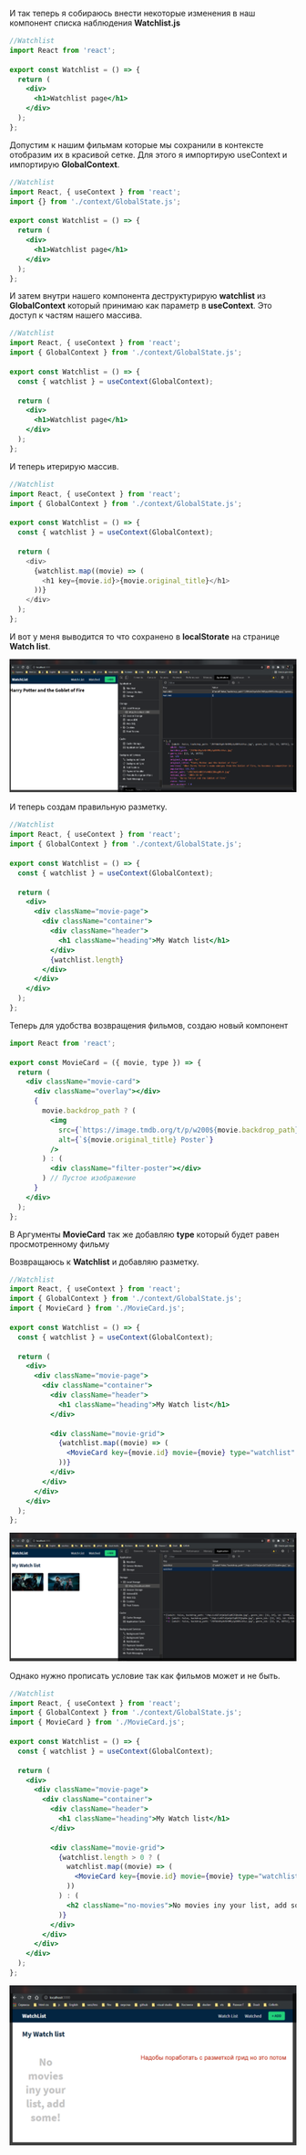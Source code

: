 И так теперь я собираюсь внести некоторые изменения в наш компонент списка наблюдения **Watchlist.js**

```jsx
//Watchlist
import React from 'react';

export const Watchlist = () => {
  return (
    <div>
      <h1>Watchlist page</h1>
    </div>
  );
};
```

Допустим к нашим фильмам которые мы сохранили в контексте отобразим их в красивой сетке. Для этого я импортирую useContext и импортирую **GlobalContext**.

```jsx
//Watchlist
import React, { useContext } from 'react';
import {} from './context/GlobalState.js';

export const Watchlist = () => {
  return (
    <div>
      <h1>Watchlist page</h1>
    </div>
  );
};
```

И затем внутри нашего компонента деструктурирую **watchlist** из **GlobalContext** который принимаю как параметр в **useContext**. Это доступ к частям нашего массива.

```jsx
//Watchlist
import React, { useContext } from 'react';
import { GlobalContext } from './context/GlobalState.js';

export const Watchlist = () => {
  const { watchlist } = useContext(GlobalContext);

  return (
    <div>
      <h1>Watchlist page</h1>
    </div>
  );
};
```

И теперь итерирую массив.

```js
//Watchlist
import React, { useContext } from 'react';
import { GlobalContext } from './context/GlobalState.js';

export const Watchlist = () => {
  const { watchlist } = useContext(GlobalContext);

  return (
    <div>
      {watchlist.map((movie) => (
        <h1 key={movie.id}>{movie.original_title}</h1>
      ))}
    </div>
  );
};
```

И вот у меня выводится то что сохранено в **localStorate** на странице **Watch list**.

![](img/001.png)

И теперь создам правильную разметку.

```jsx
//Watchlist
import React, { useContext } from 'react';
import { GlobalContext } from './context/GlobalState.js';

export const Watchlist = () => {
  const { watchlist } = useContext(GlobalContext);

  return (
    <div>
      <div className="movie-page">
        <div className="container">
          <div className="header">
            <h1 className="heading">My Watch list</h1>
          </div>
          {watchlist.length}
        </div>
      </div>
    </div>
  );
};
```

Теперь для удобства возвращения фильмов, создаю новый компонент

```jsx
import React from 'react';

export const MovieCard = ({ movie, type }) => {
  return (
    <div className="movie-card">
      <div className="overlay"></div>
      {
        movie.backdrop_path ? (
          <img
            src={`https://image.tmdb.org/t/p/w200${movie.backdrop_path}`}
            alt={`${movie.original_title} Poster`}
          />
        ) : (
          <div className="filter-poster"></div>
        ) // Пустое изображение
      }
    </div>
  );
};
```

В Аргументы **MovieCard** так же добавляю **type** который будет равен просмотренному фильму

Возвращаюсь к **Watchlist** и добавляю разметку.

```jsx
//Watchlist
import React, { useContext } from 'react';
import { GlobalContext } from './context/GlobalState.js';
import { MovieCard } from './MovieCard.js';

export const Watchlist = () => {
  const { watchlist } = useContext(GlobalContext);

  return (
    <div>
      <div className="movie-page">
        <div className="container">
          <div className="header">
            <h1 className="heading">My Watch list</h1>
          </div>

          <div className="movie-grid">
            {watchlist.map((movie) => (
              <MovieCard key={movie.id} movie={movie} type="watchlist" />
            ))}
          </div>
        </div>
      </div>
    </div>
  );
};
```

![](img/002.png)

Однако нужно прописать условие так как фильмов может и не быть.

```jsx
//Watchlist
import React, { useContext } from 'react';
import { GlobalContext } from './context/GlobalState.js';
import { MovieCard } from './MovieCard.js';

export const Watchlist = () => {
  const { watchlist } = useContext(GlobalContext);

  return (
    <div>
      <div className="movie-page">
        <div className="container">
          <div className="header">
            <h1 className="heading">My Watch list</h1>
          </div>

          <div className="movie-grid">
            {watchlist.length > 0 ? (
              watchlist.map((movie) => (
                <MovieCard key={movie.id} movie={movie} type="watchlist" />
              ))
            ) : (
              <h2 className="no-movies">No movies iny your list, add some!</h2>
            )}
          </div>
        </div>
      </div>
    </div>
  );
};
```

![](img/003.png)

